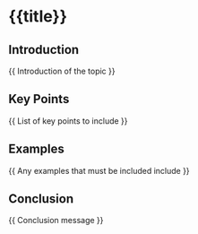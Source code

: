 <!-- !!NOTE It is not mandatory to use this template when using ai-blog-writer, but doing so will produce more accurate blogs as the prompts are designed to work around this template -->

# {{title}}

<!-- This section contains introduction -->

## Introduction

{{ Introduction of the topic }}

<!-- This section contains key points of the topic which should be included in the generated blog -->

## Key Points

{{ List of key points to include }}

<!-- These are the few examples that must be added to the generated blog -->

## Examples

{{ Any examples that must be included include }}

<!-- Conclusion points to include in the blog -->

## Conclusion

{{ Conclusion message }}

